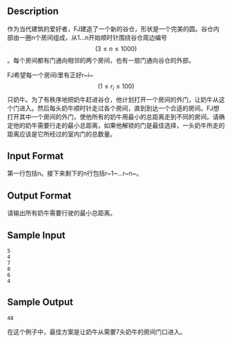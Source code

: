 ## Description

作为当代建筑的爱好者，FJ建造了一个新的谷仓，形状是一个完美的圆。谷仓内部由一圈n个房间组成，从1...n开始顺时针围绕谷仓周边编号$$(3 \leq n \leq 1000)$$。每个房间都有门通向相邻的两个房间，也有一扇门通向谷仓的外部。

FJ希望每一个房间i里有正好r~i~$$(1 \leq r_i \leq 100)$$只奶牛。为了有秩序地把奶牛赶进谷仓，他计划打开一个房间的外门，让奶牛从这个门进入。然后每头奶牛顺时针走过各个房间，直到到达一个合适的房间。FJ想打开其中一个房间的外门，使他所有的奶牛用最小的总距离走到不同的房间。请确定他的奶牛需要行走的最小总距离，如果他解锁的门是最佳选择，一头奶牛所走的距离应该是它所经过的室内门的总数量。

## Input Format

第一行包括n。接下来剩下的n行包括r~1~...r~n~。

## Output Format

请输出所有奶牛需要行驶的最小总距离。

## Sample Input

```
5
4
7
8
6
4
```

## Sample Output

```
48
```

在这个例子中，最佳方案是让奶牛从需要7头奶牛的房间门口进入。